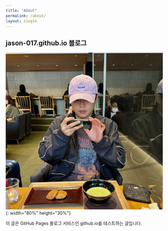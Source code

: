 ```yaml
---
title: "About"
permalink: /about/
layout: single
---
```


## jason-017.github.io 블로그

![data flow](/assets/me.jpg){: width="80%" height="30%"}

이 글은 GitHub Pages 블로그 서비스인 github.io를 테스트하는 글입니다.
